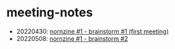 # meeting-notes

* 20220430: [nornzine #1 - brainstorm #1 (first meeting)](./2022-04-30.md)
* 20220508: [nornzine #1 - brainstorm #2](./2022-05-08.md)
